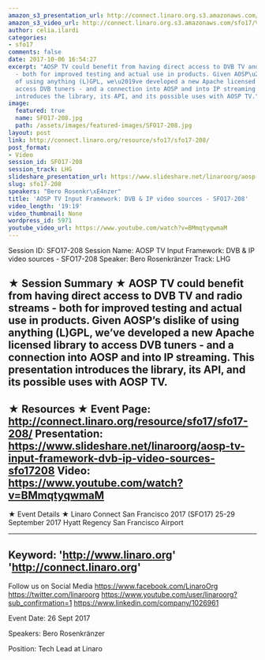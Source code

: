 ```yaml
---
amazon_s3_presentation_url: http://connect.linaro.org.s3.amazonaws.com/sfo17/Presentations/SFO17-208%20Adding%20DVB%20TV%20and%20Radio%20to%20AOSP%20TV.pdf
amazon_s3_video_url: http://connect.linaro.org.s3.amazonaws.com/sfo17/Videos/SFO17-208%20-%20AOSP%20TV%20Input%20Framework-%20DVB%20%2526%20IP%20video%20sources.mp4
author: celia.ilardi
categories:
- sfo17
comments: false
date: 2017-10-06 16:54:27
excerpt: "AOSP TV could benefit from having direct access to DVB TV and radio streams
  - both for improved testing and actual use in products. Given AOSP\u2019s dislike
  of using anything (L)GPL, we\u2019ve developed a new Apache licensed library to
  access DVB tuners - and a connection into AOSP and into IP streaming. This presentation
  introduces the library, its API, and its possible uses with AOSP TV."
image:
  featured: true
  name: SFO17-208.jpg
  path: /assets/images/featured-images/SFO17-208.jpg
layout: post
link: http://connect.linaro.org/resource/sfo17/sfo17-208/
post_format:
- Video
session_id: SFO17-208
session_track: LHG
slideshare_presentation_url: https://www.slideshare.net/linaroorg/aosp-tv-input-framework-dvb-ip-video-sources-sfo17208
slug: sfo17-208
speakers: "Bero Rosenkr\xE4nzer"
title: 'AOSP TV Input Framework: DVB & IP video sources - SFO17-208'
video_length: '19:19'
video_thumbnail: None
wordpress_id: 5971
youtube_video_url: https://www.youtube.com/watch?v=BMmqtyqwmaM
---
```


Session ID: SFO17-208
Session Name: AOSP TV Input Framework: DVB & IP video sources - SFO17-208
Speaker: Bero Rosenkränzer 
Track: LHG


★ Session Summary ★
AOSP TV could benefit from having direct access to DVB TV and radio streams - both for improved testing and actual use in products. Given AOSP’s dislike of using anything (L)GPL, we’ve developed a new Apache licensed library to access DVB tuners - and a connection into AOSP and into IP streaming. This presentation introduces the library, its API, and its possible uses with AOSP TV.
---------------------------------------------------
★ Resources ★
Event Page: http://connect.linaro.org/resource/sfo17/sfo17-208/
Presentation: https://www.slideshare.net/linaroorg/aosp-tv-input-framework-dvb-ip-video-sources-sfo17208
Video: https://www.youtube.com/watch?v=BMmqtyqwmaM
 ---------------------------------------------------

★ Event Details ★
Linaro Connect San Francisco 2017 (SFO17)
25-29 September 2017
Hyatt Regency San Francisco Airport

---------------------------------------------------
Keyword: 
'http://www.linaro.org'
'http://connect.linaro.org'
---------------------------------------------------
Follow us on Social Media
https://www.facebook.com/LinaroOrg
https://twitter.com/linaroorg
https://www.youtube.com/user/linaroorg?sub_confirmation=1
https://www.linkedin.com/company/1026961

Event Date: 26 Sept 2017

Speakers: Bero Rosenkränzer

Position: Tech Lead at Linaro